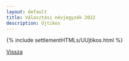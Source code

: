 ```yaml
---
layout: default
title: Választási névjegyzék 2022
description: Újtikos
---
```


{% include settlementHTMLs/UUjtikos.html %}

[Vissza](../)